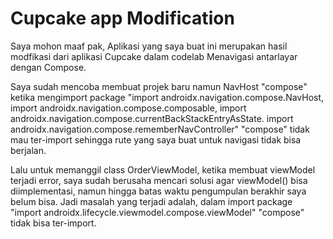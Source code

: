 Cupcake app Modification
=================================

Saya mohon maaf pak, Aplikasi yang saya buat ini merupakan hasil modfikasi dari aplikasi Cupcake dalam codelab Menavigasi antarlayar dengan Compose. 

Saya sudah mencoba membuat projek baru namun NavHost "compose" ketika mengimport package "import androidx.navigation.compose.NavHost, import androidx.navigation.compose.composable, import androidx.navigation.compose.currentBackStackEntryAsState. import androidx.navigation.compose.rememberNavController" "compose" tidak mau ter-import sehingga rute yang saya buat untuk navigasi tidak bisa berjalan. 

Lalu untuk memanggil class OrderViewModel, ketika membuat viewModel terjadi error, saya sudah berusaha mencari solusi agar viewModel() bisa diimplementasi, namun hingga batas waktu pengumpulan berakhir saya belum bisa. Jadi masalah yang terjadi adalah, dalam import package "import androidx.lifecycle.viewmodel.compose.viewModel" "compose" tidak bisa ter-import.

